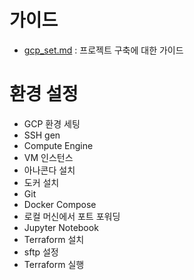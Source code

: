 # 가이드
- [gcp_set.md](https://github.com/mjs1995/data-engineering-zoomcamp/blob/main/01_basics_n_setup/gcp_set.md) : 프로젝트 구축에 대한 가이드 

# 환경 설정 
- GCP 환경 세팅
- SSH gen
- Compute Engine
- VM 인스턴스 
- 아나콘다 설치
- 도커 설치 
- Git 
- Docker Compose
- 로컬 머신에서 포트 포워딩 
- Jupyter Notebook 
- Terraform 설치
- sftp 설정 
- Terraform 실행

